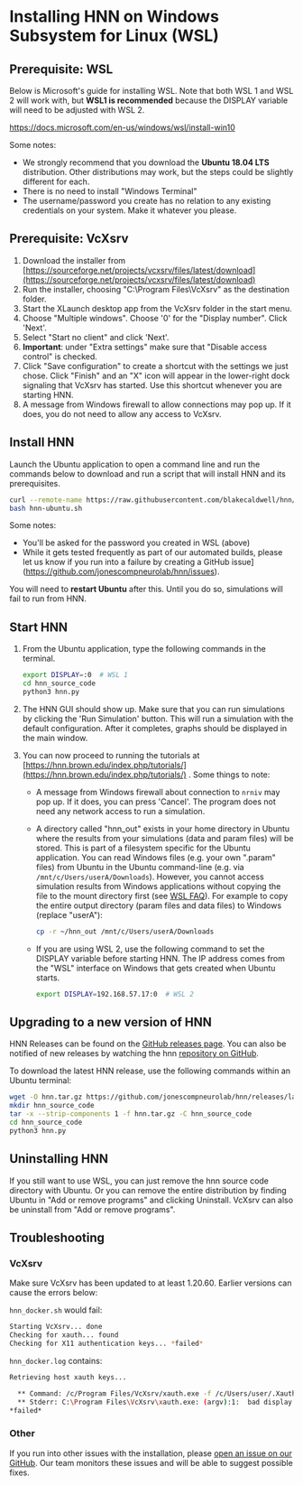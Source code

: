 # Installing HNN on Windows Subsystem for Linux (WSL)

## Prerequisite: WSL

Below is Microsoft's guide for installing WSL. Note that both WSL 1 and WSL 2 will work with, but **WSL1 is recommended** because the DISPLAY variable will need to be adjusted with WSL 2.

https://docs.microsoft.com/en-us/windows/wsl/install-win10

Some notes:

* We strongly recommend that you download the **Ubuntu 18.04 LTS** distribution. Other distributions may work, but the steps could be slightly different for each.
* There is no need to install "Windows Terminal"
* The username/password you create has no relation to any existing credentials on your system. Make it whatever you please.

## Prerequisite: VcXsrv

1. Download the installer from [https://sourceforge.net/projects/vcxsrv/files/latest/download](https://sourceforge.net/projects/vcxsrv/files/latest/download)
2. Run the installer, choosing "C:\Program Files\VcXsrv" as the destination folder.
3. Start the XLaunch desktop app from the VcXsrv folder in the start menu.
4. Choose "Multiple windows". Choose '0' for the "Display number". Click 'Next'.
5. Select "Start no client" and click 'Next'.
6. **Important**: under "Extra settings" make sure that "Disable access control" is checked.
7. Click "Save configuration" to create a shortcut with the settings we just chose. Click "Finish" and an "X" icon will appear in the lower-right dock signaling that VcXsrv has started. Use this shortcut whenever you are starting HNN.
8. A message from Windows firewall to allow connections may pop up. If it does, you do not need to allow any access to VcXsrv.

## Install HNN

Launch the Ubuntu application to open a command line and run the commands below to download and run a script that will install HNN and its prerequisites.

```bash
curl --remote-name https://raw.githubusercontent.com/blakecaldwell/hnn/integration_docs/installer/ubuntu/hnn-ubuntu.sh
bash hnn-ubuntu.sh
```

Some notes:

* You'll be asked for the password you created in WSL (above)
* While it gets tested frequently as part of our automated builds, please let us know if you run into a failure by creating a GitHub issue](https://github.com/jonescompneurolab/hnn/issues).

You will need to **restart Ubuntu** after this. Until you do so, simulations will fail to run from HNN.

## Start HNN

1. From the Ubuntu application, type the following commands in the terminal.

    ```bash
    export DISPLAY=:0  # WSL 1
    cd hnn_source_code
    python3 hnn.py
    ```

2. The HNN GUI should show up. Make sure that you can run simulations by clicking the 'Run Simulation' button. This will run a simulation with the default configuration. After it completes, graphs should be displayed in the main window.

3. You can now proceed to running the tutorials at [https://hnn.brown.edu/index.php/tutorials/](https://hnn.brown.edu/index.php/tutorials/) . Some things to note:
    * A message from Windows firewall about connection to `nrniv` may pop up. If it does, you can press 'Cancel'. The program does not need any network access to run a simulation.
    * A directory called "hnn_out" exists in your home directory in Ubuntu where the results from your simulations (data and param files) will be stored. This is part of a filesystem specific for the Ubuntu application. You can read Windows files (e.g. your own ".param" files) from Ubuntu in the Ubuntu command-line (e.g. via `/mnt/c/Users/userA/Downloads`). However, you cannot access simulation results from Windows applications without copying the file to the mount directory first (see [WSL FAQ](https://docs.microsoft.com/en-us/windows/wsl/faq#how-do-i-use-a-windows-file-with-a-linux-app)). For example to copy the entire output directory (param files and data files) to Windows (replace "userA"):

        ```bash
        cp -r ~/hnn_out /mnt/c/Users/userA/Downloads
        ```

    * If you are using WSL 2, use the following command to set the DISPLAY variable before starting HNN. The IP address comes from the "WSL" interface on Windows that gets created when Ubuntu starts.

        ```bash
        export DISPLAY=192.168.57.17:0  # WSL 2
        ```

## Upgrading to a new version of HNN

HNN Releases can be found on the [GitHub releases page](https://github.com/jonescompneurolab/hnn/releases/). You can also be notified of new releases by watching the hnn [repository on GitHub](https://github.com/jonescompneurolab/hnn/).

To download the latest HNN release, use the following commands within an Ubuntu terminal:

```bash
wget -O hnn.tar.gz https://github.com/jonescompneurolab/hnn/releases/latest/download/hnn.tar.gz
mkdir hnn_source_code
tar -x --strip-components 1 -f hnn.tar.gz -C hnn_source_code
cd hnn_source_code
python3 hnn.py
```

## Uninstalling HNN

If you still want to use WSL, you can just remove the hnn source code directory with Ubuntu. Or you can remove the entire distribution by finding Ubuntu in "Add or remove programs" and clicking Uninstall. VcXsrv can also be uninstall from "Add or remove programs".

## Troubleshooting

### VcXsrv

Make sure VcXsrv has been updated to at least 1.20.60. Earlier versions can cause the errors below:

`hnn_docker.sh` would fail:

```bash
Starting VcXsrv... done
Checking for xauth... found
Checking for X11 authentication keys... *failed*
```

`hnn_docker.log` contains:

```bash
Retrieving host xauth keys...

  ** Command: /c/Program Files/VcXsrv/xauth.exe -f /c/Users/user/.Xauthority -ni nlist localhost:0
  ** Stderr: C:\Program Files\VcXsrv\xauth.exe: (argv):1:  bad display name "localhost:0" in "nlist" command
*failed*
```

### Other

If you run into other issues with the installation, please [open an issue on our GitHub](https://github.com/jonescompneurolab/hnn/issues). Our team monitors these issues and will be able to suggest possible fixes.

